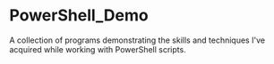 # PowerShell_Demo
A collection of programs demonstrating the skills and techniques I've acquired while working with PowerShell scripts.
